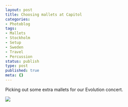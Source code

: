 ```yaml
---
layout: post
title: Choosing mallets at Capitol
categories:
- Photoblog
tags:
- Mallets
- Stockholm
- Setup
- Sweden
- Travel
- Percussion
status: publish
type: post
published: true
meta: {}
---
```


Picking out some extra mallets for our Evolution concert.

![]({{site.baseurl}}/assets/posterous/charlesmartin/10/20101030-mallets.jpg) 

